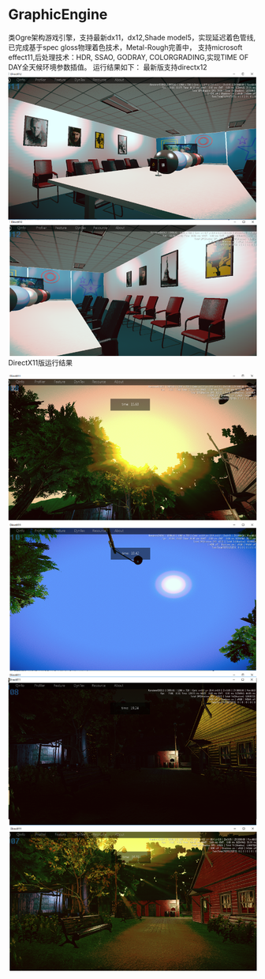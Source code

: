 # GraphicEngine
类Ogre架构游戏引擎，支持最新dx11，dx12,Shade model5，实现延迟着色管线,已完成基于spec gloss物理着色技术，Metal-Rough完善中，
支持microsoft effect11,后处理技术：HDR, SSAO, GODRAY, COLORGRADING,实现TIME OF DAY全天候环境参数插值。
运行结果如下：
最新版支持directx12
![Screenshot](https://github.com/gituser1024/GraphicEngine/blob/master/dx12.png)
DirectX11版运行结果




![Screenshot](https://github.com/gituser1024/GraphicEngine/blob/master/engine.png)
![Screenshot](https://github.com/gituser1024/GraphicEngine/blob/master/engine2.png)

